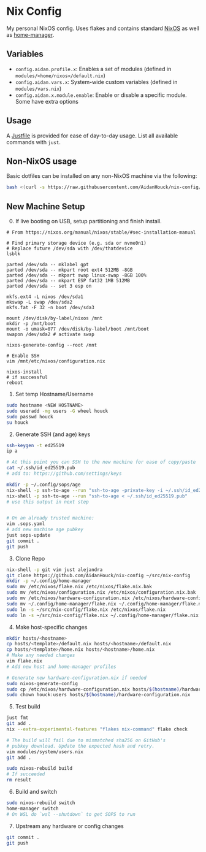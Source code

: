 # Nix Config

My personal NixOS config. Uses flakes and contains standard [NixOS](https://nixos.org/ "NixOS Website") as well as [home-manager](https://github.com/nix-community/home-manager "NixOS Home-Manager GitHub Repo").

## Variables
- `config.aidan.profile.x`: Enables a set of modules (defined in `modules/<home/nixos>/default.nix`)
- `config.aidan.vars.x`: System-wide custom variables (defined in `modules/vars.nix`)
- `config.aidan.x.module.enable`: Enable or disable a specific module. Some have extra options

## Usage

A [Justfile](https://github.com/casey/just) is provided for ease of day-to-day usage. List all available commands with `just`.

## Non-NixOS usage

Basic dotfiles can be installed on any non-NixOS machine via the following:
```bash
bash <(curl -s https://raw.githubusercontent.com/AidanHouck/nix-config/refs/heads/main/scripts/nixless-install.sh)
```

## New Machine Setup

0. If live booting on USB, setup partitioning and finish install.
```
# From https://nixos.org/manual/nixos/stable/#sec-installation-manual

# Find primary storage device (e.g. sda or nvme0n1)
# Replace future /dev/sda with /dev/thatdevice
lsblk

parted /dev/sda -- mklabel gpt
parted /dev/sda -- mkpart root ext4 512MB -8GB
parted /dev/sda -- mkpart swap linux-swap -8GB 100%
parted /dev/sda -- mkpart ESP fat32 1MB 512MB
parted /dev/sda -- set 3 esp on

mkfs.ext4 -L nixos /dev/sda1
mkswap -L swap /dev/sda2
mkfs.fat -F 32 -n boot /dev/sda3

mount /dev/disk/by-label/nixos /mnt
mkdir -p /mnt/boot
mount -o umask=077 /dev/disk/by-label/boot /mnt/boot
swapon /dev/sda2 # activate swap

nixos-generate-config --root /mnt

# Enable SSH
vim /mnt/etc/nixos/configuration.nix

nixos-install
# if successful
reboot
```

1. Set temp Hostname/Username
```bash
sudo hostname <NEW HOSTNAME>
sudo useradd -mg users -G wheel houck
sudo passwd houck
su houck
```

2. Generate SSH (and age) keys
```bash
ssh-keygen -t ed25519
ip a

# At this point you can SSH to the new machine for ease of copy/paste
cat ~/.ssh/id_ed25519.pub
# add to: https://github.com/settings/keys

mkdir -p ~/.config/sops/age
nix-shell -p ssh-to-age --run "ssh-to-age -private-key -i ~/.ssh/id_ed25519 > ~/.config/sops/age/keys.txt"
nix-shell -p ssh-to-age --run "ssh-to-age < ~/.ssh/id_ed25519.pub"
# use this output in next step


# On an already trusted machine:
vim .sops.yaml
# add new machine age pubkey
just sops-update
git commit .
git push
```

3. Clone Repo
```bash
nix-shell -p git vim just alejandra
git clone https://github.com/AidanHouck/nix-config ~/src/nix-config
mkdir -p ~/.config/home-manager
sudo mv /etc/nixos/flake.nix /etc/nixos/flake.nix.bak
sudo mv /etc/nixos/configuration.nix /etc/nixos/configuration.nix.bak
sudo mv /etc/nixos/hardware-configuration.nix /etc/nixos/hardware-configuration.nix.bak
sudo mv ~/.config/home-manager/flake.nix ~/.config/home-manager/flake.nix.bak
sudo ln -s ~/src/nix-config/flake.nix /etc/nixos/flake.nix
sudo ln -s ~/src/nix-config/flake.nix ~/.config/home-manager/flake.nix
```

4. Make host-specific changes
```bash
mkdir hosts/<hostname>
cp hosts/<template>/default.nix hosts/<hostname>/default.nix
cp hosts/<template>/home.nix hosts/<hostname>/home.nix
# Make any needed changes
vim flake.nix
# Add new host and home-manager profiles

# Generate new hardware-configuration.nix if needed
sudo nixos-generate-config
sudo cp /etc/nixos/hardware-configuration.nix hosts/$(hostname)/hardware-configuration.nix
sudo chown houck:users hosts/$(hostname)/hardware-configuration.nix
```

5. Test build
```bash
just fmt
git add .
nix --extra-experimental-features "flakes nix-command" flake check

# The build will fail due to mismatched sha256 on GitHub's
# pubkey download. Update the expected hash and retry.
vim modules/system/users.nix
git add .

sudo nixos-rebuild build
# If succeeded
rm result
```

6. Build and switch
```bash
sudo nixos-rebuild switch
home-manager switch
# On WSL do `wsl --shutdown` to get SOPS to run
```

7. Upstream any hardware or config changes
```bash
git commit .
git push
```

